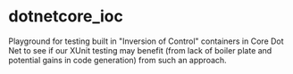 # dotnetcore_ioc
Playground for testing built in "Inversion of Control" containers in Core Dot Net to see if our XUnit testing may benefit (from lack of boiler plate and potential gains in code generation) from such an approach. 
